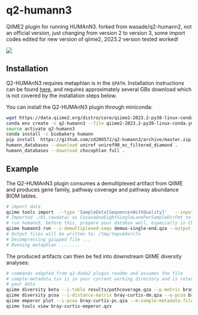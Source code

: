 # q2-humann3

QIIME2 plugin for running HUMAnN3. forked from wasade/q2-humann2, not an official version, just changing from version 2 to version 3, some import codes edited for new version of qiime2, 2023.2 version tested worked!

![](https://user-images.githubusercontent.com/20882745/229346119-691da579-ecf6-46e9-836f-aec5007de0da.png)

## Installation

Q2-HUMAnN3 requires metaphlan is in the ``$PATH``. Installation instructions can be found [here](https://bitbucket.org/biobakery/metaphlan2), and requires approximately several GBs download which is not covered by the installation steps below.

You can install the Q2-HUMAnN3 plugin through miniconda:

```bash
wget https://data.qiime2.org/distro/core/qiime2-2023.2-py38-linux-conda.yml
conda env create -n q2-humann3 --file qiime2-2023.2-py38-linux-conda.yml
source activate q2-humann3
conda install -c biobakery humann
pip install  https://github.com/zd200572/q2-humann3/archive/master.zip
humann_databases --download uniref uniref90_ec_filtered_diamond .
humann_databases --download chocophlan full .
```

## Example

The Q2-HUMAnN3 plugin consumes a demultiplexed artifact from QIIME and produces gene family, pathway coverage and pathway abundance BIOM tables. 

```bash
# import data
qiime tools import  --type 'SampleData[SequencesWithQuality]'   --input-path ./01.rawdata/   --input-format CasavaOneEightSingleLanePerSampleDirFmt   --output-path demux-single-end.qza
# Imported ./01.rawdata/ as CasavaOneEightSingleLanePerSampleDirFmt to demux-single-end.qza
# run humann3, before this, prepare your databse well, especially in China, some databse may not download fastly, alternative methods can be used to do this.
qiime humann3 run --i-demultiplexed-seqs demux-single-end.qza --output-dir results --p-threads=1 --o-genefamilies gene --o-pathcoverage pathc --o-pathabundance patha  --verbose
# Output files will be written to: /tmp/tmpvm4zrc7x
# Decompressing gzipped file ...
# Running metaphlan ........
```

The produced artifacts can then be fed into downstream QIIME diversity analyses:

```bash
# commands adapted from q2-dada2 plugin readme and assumes the file 
# sample-metadata.tsv is in your current working directory and is relevant for
# your data
qiime diversity beta --i-table results/pathcoverage.qza --p-metric braycurtis --o-distance-matrix bray-curtis-dm
qiime diversity pcoa --i-distance-matrix bray-curtis-dm.qza --o-pcoa bray-curtis-pc
qiime emperor plot --i-pcoa bray-curtis-pc.qza --m-sample-metadata-file sample-metadata.tsv --o-visualization bray-curtis-emperor
qiime tools view bray-curtis-emperor.qzv
```
